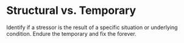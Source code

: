 # Structural vs. Temporary

Identify if a stressor is the result of a specific situation or underlying condition. Endure the temporary and fix the forever.
